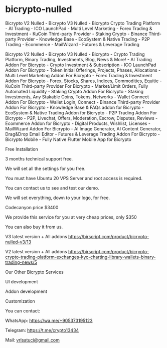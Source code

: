 # bicrypto-nulled
Bicrypto V2 Nulled - Bicrypto V3 Nulled - Bicrypto Crypto Trading Platform - AI Trading - ICO LaunchPad - Multi Level Marketing - Forex Trading &amp; Investment - KuCoin Third-party Provider - Staking Crypto -  Binance Third-party Provider - Knowledge Base - EcoSystem &amp; Native Trading - P2P Trading - Ecommerce - MailWizard - Futures &amp; Leverage Trading


Bicrypto V2 Nulled - Bicrypto V3 Nulled - Bicrypto - Crypto Trading Platform, Binary Trading, Investments, Blog, News & More! - AI Trading Addon For Bicrypto - Crypto Investment & Subscription - ICO LaunchPad Addon For Bicrypto - Token Initial Offerings, Projects, Phases, Allocations - Multi Level Marketing Addon For Bicrypto - Forex Trading & Investment Addon For Bicrypto - Forex, Stocks, Shares, Indices, Commodities, Equitie - KuCoin Third-party Provider For Bicrypto - Market/Limit Orders, Fully Automated Liquidity - Staking Crypto Addon For Bicrypto - Staking Investments, Any Stakable Coins, Tokens, Networks - Wallet Connect Addon For Bicrypto - Wallet Login, Connect -  Binance Third-party Provider Addon For Bicrypto - Knowledge Base & FAQs addon for Bicrypto - EcoSystem & Native Trading Addon for Bicrypto - P2P Trading Addon For Bicrypto - P2P, Livechat, Offers, Moderation, Escrow, Disputes, Reviews - Ecommerce Addon for Bicrypto - Digital Products, Wishlist, Licenses - MailWizard Addon For Bicrypto - AI Image Generator, AI Content Generator, Drag&Drop Email Editor - Futures & Leverage Trading Addon For Bicrypto - Bicrypto Mobile - Fully Native Flutter Mobile App for Bicrypto


Free Installation

3 months technical support free.

We will set all the settings for you free.

You must have Ubuntu 20 VPS Server and root access is required.

You can contact us to see and test our demo.

We will set everything, down to your logo, for free.

Codecanyon price $3400

We provide this service for you at very cheap prices, only $350

You can also buy it from us.


V3 latest version + All addons
https://birscript.com/product/bicrypto-nulled-v3/13

V2 latest version + All addons
https://birscript.com/product/bicrypto-crypto-trading-platform-exchanges-kyc-charting-library-wallets-binary-trading-news/5

Our Other Bicrypto Services

UI development

Addon development

Customization


You can contact:

WhatsApp: https://wa.me/+905373195123

Telegram: https://t.me/crypto13434

Mail: vrlsatuci@gmail.com
